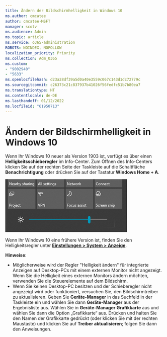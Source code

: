 ```yaml
---
title: Ändern der Bildschirmhelligkeit in Windows 10
ms.author: cmcatee
author: cmcatee-MSFT
manager: scotv
ms.audience: Admin
ms.topic: article
ms.service: o365-administration
ROBOTS: NOINDEX, NOFOLLOW
localization_priority: Priority
ms.collection: Adm_O365
ms.custom:
- "9002940"
- "5633"
ms.openlocfilehash: d23a28df39a5d0a40e3559c067c143d1dc72779c
ms.sourcegitcommit: c26373c21c837937b41026f56fedfc51b7b80ea7
ms.translationtype: HT
ms.contentlocale: de-DE
ms.lasthandoff: 01/12/2022
ms.locfileid: "61950713"
---
```

# <a name="change-screen-brightness-in-windows-10"></a>Ändern der Bildschirmhelligkeit in Windows 10

Wenn Ihr Windows 10 neuer als Version 1903 ist, verfügt es über einen **Helligkeitsschieberegler** im Info-Center. Zum Öffnen des Info-Centers klicken Sie auf der rechten Seite der Taskleiste auf die Schaltfläche **Benachrichtigung** oder drücken Sie auf der Tastatur **Windows Home + A**.

![Helligkeitsschieberegler](media/brightness-slider.png)

Wenn Ihr Windows 10 eine frühere Version ist, finden Sie den Helligkeitsregler unter **[Einstellungen > System > Anzeige](ms-settings:display?activationSource=GetHelp)**.

**Hinweise**:

- Möglicherweise wird der Regler "Helligkeit ändern" für integrierte Anzeigen auf Desktop-PCs mit einem externen Monitor nicht angezeigt. Wenn Sie die Helligkeit eines externen Monitors ändern möchten, verwenden Sie die Steuerelemente auf dem Bildschirm.
- Wenn Sie keinen Desktop-PC besitzen und der Schieberegler nicht angezeigt wird oder funktioniert, versuchen Sie, den Bildschirmtreiber zu aktualisieren. Geben Sie **Geräte-Manager** in das Suchfeld in der Taskleiste ein und wählen Sie dann **Geräte-Manager** aus der Ergebnisliste aus. Wählen Sie in **Geräte-Manager** **Grafikkarte** aus und wählen Sie dann die Option „Grafikkarte“ aus. Drücken und halten Sie den Namen der Grafikkarte gedrückt (oder klicken Sie mit der rechten Maustaste) und klicken Sie auf **Treiber aktualisieren**; folgen Sie dann den Anweisungen.
